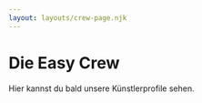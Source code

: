 ```yaml
---
layout: layouts/crew-page.njk
---
```


# Die Easy Crew

Hier kannst du bald unsere Künstlerprofile sehen.   
